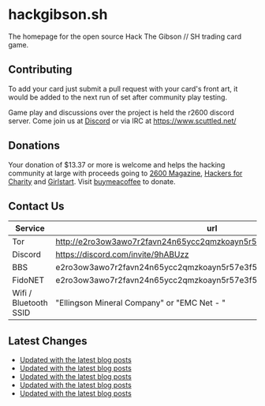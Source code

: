 # hackgibson.sh
The homepage for the open source Hack The Gibson // SH trading card game.


## Contributing

To add your card just submit a pull request with your card's front art, it would be added to the next run of set after community play testing.

Game play and discussions over the project is held the r2600 discord server. Come join us at [Discord](https://discord.com/invite/9hABUzz) or via IRC at https://www.scuttled.net/


## Donations

Your donation of $13.37 or more is welcome and helps the hacking community at large with proceeds going to [2600 Magazine](https://2600.com/), [Hackers for Charity](https://hackersforcharity.org) and [Girlstart](https://girlstart.org).  Visit [buymeacoffee](https://www.buymeacoffee.com/hackgibson.sh) to donate.


## Contact Us

Service | url
-|-
Tor | http://e2ro3ow3awo7r2favn24n65ycc2qmzkoayn5r57e3f56nvjwdcgg32ad.onion
Discord | https://discord.com/invite/9hABUzz
BBS | e2ro3ow3awo7r2favn24n65ycc2qmzkoayn5r57e3f56nvjwdcgg32ad.onion:23
FidoNET | e2ro3ow3awo7r2favn24n65ycc2qmzkoayn5r57e3f56nvjwdcgg32ad.onion:24554
Wifi / Bluetooth SSID | "Ellingson Mineral Company" or "EMC Net - <fidonet address>"

## Latest Changes
<!-- BLOG-POST-LIST:START -->
- [Updated with the latest blog posts](https://github.com/DFW2600/hackgibson.sh/commit/f278282b4d44349f2ab859a95adef78910eaba92)
- [Updated with the latest blog posts](https://github.com/DFW2600/hackgibson.sh/commit/b8679a12fb6bcb6c0bc063579384e2529127d890)
- [Updated with the latest blog posts](https://github.com/DFW2600/hackgibson.sh/commit/3176d2b1dbe3f635ff64606f77f68ec80f688995)
- [Updated with the latest blog posts](https://github.com/DFW2600/hackgibson.sh/commit/0230a69682bf7da6d4ae708f8e4a2cc2b1529f4c)
- [Updated with the latest blog posts](https://github.com/DFW2600/hackgibson.sh/commit/1b4c3b544ff2f6e6162808bb78cf3fb4c8c3355c)
<!-- BLOG-POST-LIST:END -->
